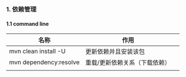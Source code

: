 ### 1. 依赖管理

#### 1.1 command line

| 名称                   | 作用                          |      |
| ---------------------- | ----------------------------- | ---- |
| mvn clean install -U   | 更新依赖并且安装该包          |      |
| mvn dependency:resolve | 重载/更新依赖关系（下载依赖） |      |
|                        |                               |      |